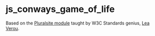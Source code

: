 # js_conways_game_of_life

Based on the [Pluralsite module](http://www.pluralsight.com/courses/discussion/play-by-play-lea-verou) taught by W3C Standards genius, [Lea Verou](http://leaverou.com).
